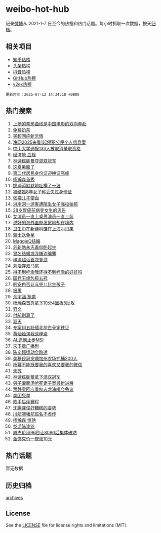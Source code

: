 # weibo-hot-hub

记录[微博](https://www.weibo.com)从 2021-1-7 日至今的热搜和热门话题。每小时抓取一次数据，按天[归档](archives)。

## 相关项目

- [知乎热榜](https://github.com/snaildev/zhihu-hot-hub)
- [头条热榜](https://github.com/snaildev/toutiao-hot-hub)
- [抖音热榜](https://github.com/snaildev/douyin-hot-hub)
- [GitHub热榜](https://github.com/snaildev/github-hot-hub)
- [v2ex热榜](https://github.com/snaildev/v2ex-hot-hub)


`更新时间：2025-07-12 14:34:18 +0800`

## 热门搜索

1. [上扬的票房曲线是中国电影的双向奔赴](https://m.weibo.cn/search?containerid=100103type%3D1%26t%3D10%26q%3D%23%E4%B8%8A%E6%89%AC%E7%9A%84%E7%A5%A8%E6%88%BF%E6%9B%B2%E7%BA%BF%E6%98%AF%E4%B8%AD%E5%9B%BD%E7%94%B5%E5%BD%B1%E7%9A%84%E5%8F%8C%E5%90%91%E5%A5%94%E8%B5%B4%23&stream_entry_id=51&isnewpage=1&extparam=seat%3D1%26q%3D%2523%25E4%25B8%258A%25E6%2589%25AC%25E7%259A%2584%25E7%25A5%25A8%25E6%2588%25BF%25E6%259B%25B2%25E7%25BA%25BF%25E6%2598%25AF%25E4%25B8%25AD%25E5%259B%25BD%25E7%2594%25B5%25E5%25BD%25B1%25E7%259A%2584%25E5%258F%258C%25E5%2590%2591%25E5%25A5%2594%25E8%25B5%25B4%2523%26c_type%3D51%26dgr%3D0%26cate%3D10103%26pos%3D0%26stream_entry_id%3D51%26filter_type%3Drealtimehot%26display_time%3D1752302057%26pre_seqid%3D17523020572150054856)
1. [免费奶茶](https://m.weibo.cn/search?containerid=100103type%3D1%26t%3D10%26q%3D%E5%85%8D%E8%B4%B9%E5%A5%B6%E8%8C%B6&stream_entry_id=31&isnewpage=1&extparam=seat%3D1%26q%3D%25E5%2585%258D%25E8%25B4%25B9%25E5%25A5%25B6%25E8%258C%25B6%26flag%3D1%26dgr%3D0%26realpos%3D1%26filter_type%3Drealtimehot%26c_type%3D31%26pos%3D0%26cate%3D5001%26stream_entry_id%3D31%26band_rank%3D1%26lcate%3D5001%26display_time%3D1752302057%26pre_seqid%3D17523020572150054856)
1. [买超回应新恋情](https://m.weibo.cn/search?containerid=100103type%3D1%26t%3D10%26q%3D%23%E4%B9%B0%E8%B6%85%E5%9B%9E%E5%BA%94%E6%96%B0%E6%81%8B%E6%83%85%23&stream_entry_id=31&isnewpage=1&extparam=seat%3D1%26q%3D%2523%25E4%25B9%25B0%25E8%25B6%2585%25E5%259B%259E%25E5%25BA%2594%25E6%2596%25B0%25E6%2581%258B%25E6%2583%2585%2523%26flag%3D1%26dgr%3D0%26realpos%3D2%26filter_type%3Drealtimehot%26c_type%3D31%26pos%3D1%26cate%3D5001%26stream_entry_id%3D31%26band_rank%3D2%26lcate%3D5001%26display_time%3D1752302057%26pre_seqid%3D17523020572150054856)
1. [净网2025来看1起侵犯公民个人信息案](https://m.weibo.cn/search?containerid=100103type%3D1%26t%3D10%26q%3D%23%E5%87%80%E7%BD%912025%E6%9D%A5%E7%9C%8B1%E8%B5%B7%E4%BE%B5%E7%8A%AF%E5%85%AC%E6%B0%91%E4%B8%AA%E4%BA%BA%E4%BF%A1%E6%81%AF%E6%A1%88%23&stream_entry_id=31&isnewpage=1&extparam=seat%3D1%26q%3D%2523%25E5%2587%2580%25E7%25BD%25912025%25E6%259D%25A5%25E7%259C%258B1%25E8%25B5%25B7%25E4%25BE%25B5%25E7%258A%25AF%25E5%2585%25AC%25E6%25B0%2591%25E4%25B8%25AA%25E4%25BA%25BA%25E4%25BF%25A1%25E6%2581%25AF%25E6%25A1%2588%2523%26flag%3D0%26dgr%3D0%26realpos%3D3%26filter_type%3Drealtimehot%26c_type%3D31%26pos%3D2%26cate%3D5001%26stream_entry_id%3D31%26band_rank%3D3%26lcate%3D5001%26display_time%3D1752302057%26pre_seqid%3D17523020572150054856)
1. [中山大学通报133人被取消录取资格](https://m.weibo.cn/search?containerid=100103type%3D1%26t%3D10%26q%3D%23%E4%B8%AD%E5%B1%B1%E5%A4%A7%E5%AD%A6%E9%80%9A%E6%8A%A5133%E4%BA%BA%E8%A2%AB%E5%8F%96%E6%B6%88%E5%BD%95%E5%8F%96%E8%B5%84%E6%A0%BC%23&stream_entry_id=31&isnewpage=1&extparam=seat%3D1%26q%3D%2523%25E4%25B8%25AD%25E5%25B1%25B1%25E5%25A4%25A7%25E5%25AD%25A6%25E9%2580%259A%25E6%258A%25A5133%25E4%25BA%25BA%25E8%25A2%25AB%25E5%258F%2596%25E6%25B6%2588%25E5%25BD%2595%25E5%258F%2596%25E8%25B5%2584%25E6%25A0%25BC%2523%26flag%3D1%26dgr%3D0%26realpos%3D4%26filter_type%3Drealtimehot%26c_type%3D31%26pos%3D3%26cate%3D5001%26stream_entry_id%3D31%26band_rank%3D4%26lcate%3D5001%26display_time%3D1752302057%26pre_seqid%3D17523020572150054856)
1. [经济舱 血栓](https://m.weibo.cn/search?containerid=100103type%3D1%26t%3D10%26q%3D%E7%BB%8F%E6%B5%8E%E8%88%B1+%E8%A1%80%E6%A0%93&stream_entry_id=31&isnewpage=1&extparam=seat%3D1%26q%3D%25E7%25BB%258F%25E6%25B5%258E%25E8%2588%25B1%2520%25E8%25A1%2580%25E6%25A0%2593%26flag%3D0%26dgr%3D0%26realpos%3D5%26filter_type%3Drealtimehot%26c_type%3D31%26pos%3D4%26cate%3D5001%26stream_entry_id%3D31%26band_rank%3D5%26lcate%3D5001%26display_time%3D1752302057%26pre_seqid%3D17523020572150054856)
1. [林诗栋蒯曼夺混双冠军](https://m.weibo.cn/search?containerid=100103type%3D1%26t%3D10%26q%3D%23%E6%9E%97%E8%AF%97%E6%A0%8B%E8%92%AF%E6%9B%BC%E5%A4%BA%E6%B7%B7%E5%8F%8C%E5%86%A0%E5%86%9B%23&stream_entry_id=31&isnewpage=1&extparam=seat%3D1%26q%3D%2523%25E6%259E%2597%25E8%25AF%2597%25E6%25A0%258B%25E8%2592%25AF%25E6%259B%25BC%25E5%25A4%25BA%25E6%25B7%25B7%25E5%258F%258C%25E5%2586%25A0%25E5%2586%259B%2523%26flag%3D1%26dgr%3D0%26realpos%3D6%26filter_type%3Drealtimehot%26c_type%3D31%26pos%3D5%26cate%3D5001%26stream_entry_id%3D31%26band_rank%3D6%26lcate%3D5001%26display_time%3D1752302057%26pre_seqid%3D17523020572150054856)
1. [这夏暑服了](https://m.weibo.cn/search?containerid=100103type%3D1%26t%3D10%26q%3D%23%E8%BF%99%E5%A4%8F%E6%9A%91%E6%9C%8D%E4%BA%86%23&stream_entry_id=31&isnewpage=1&extparam=seat%3D1%26q%3D%2523%25E8%25BF%2599%25E5%25A4%258F%25E6%259A%2591%25E6%259C%258D%25E4%25BA%2586%2523%26dgr%3D0%26adid%3D293399%26filter_type%3Drealtimehot%26pos%3D6%26c_type%3D31%26stream_entry_id%3D31%26topic_ad%3D1%26lcate%3D5001%26is_ad_pos%3D1%26cate%3D5001%26band_rank%3D7%26display_time%3D1752302057%26pre_seqid%3D17523020572150054856)
1. [第二代居民身份证迎换证高峰](https://m.weibo.cn/search?containerid=100103type%3D1%26t%3D10%26q%3D%23%E7%AC%AC%E4%BA%8C%E4%BB%A3%E5%B1%85%E6%B0%91%E8%BA%AB%E4%BB%BD%E8%AF%81%E8%BF%8E%E6%8D%A2%E8%AF%81%E9%AB%98%E5%B3%B0%23&stream_entry_id=31&isnewpage=1&extparam=seat%3D1%26q%3D%2523%25E7%25AC%25AC%25E4%25BA%258C%25E4%25BB%25A3%25E5%25B1%2585%25E6%25B0%2591%25E8%25BA%25AB%25E4%25BB%25BD%25E8%25AF%2581%25E8%25BF%258E%25E6%258D%25A2%25E8%25AF%2581%25E9%25AB%2598%25E5%25B3%25B0%2523%26flag%3D1%26dgr%3D0%26realpos%3D7%26filter_type%3Drealtimehot%26c_type%3D31%26pos%3D7%26cate%3D5001%26stream_entry_id%3D31%26band_rank%3D7%26lcate%3D5001%26display_time%3D1752302057%26pre_seqid%3D17523020572150054856)
1. [杨瀚森首秀](https://m.weibo.cn/search?containerid=100103type%3D1%26t%3D10%26q%3D%E6%9D%A8%E7%80%9A%E6%A3%AE%E9%A6%96%E7%A7%80&stream_entry_id=31&isnewpage=1&extparam=seat%3D1%26q%3D%25E6%259D%25A8%25E7%2580%259A%25E6%25A3%25AE%25E9%25A6%2596%25E7%25A7%2580%26flag%3D1%26dgr%3D0%26realpos%3D8%26filter_type%3Drealtimehot%26c_type%3D31%26pos%3D8%26cate%3D5001%26stream_entry_id%3D31%26band_rank%3D8%26lcate%3D5001%26display_time%3D1752302057%26pre_seqid%3D17523020572150054856)
1. [姚译添默默地吐槽了一波](https://m.weibo.cn/search?containerid=100103type%3D1%26t%3D10%26q%3D%23%E5%A7%9A%E8%AF%91%E6%B7%BB%E9%BB%98%E9%BB%98%E5%9C%B0%E5%90%90%E6%A7%BD%E4%BA%86%E4%B8%80%E6%B3%A2%23&stream_entry_id=31&isnewpage=1&extparam=seat%3D1%26q%3D%2523%25E5%25A7%259A%25E8%25AF%2591%25E6%25B7%25BB%25E9%25BB%2598%25E9%25BB%2598%25E5%259C%25B0%25E5%2590%2590%25E6%25A7%25BD%25E4%25BA%2586%25E4%25B8%2580%25E6%25B3%25A2%2523%26flag%3D2%26dgr%3D0%26realpos%3D9%26filter_type%3Drealtimehot%26c_type%3D31%26pos%3D9%26cate%3D5001%26stream_entry_id%3D31%26band_rank%3D9%26lcate%3D5001%26display_time%3D1752302057%26pre_seqid%3D17523020572150054856)
1. [被结婚8年女子称丢失过身份证](https://m.weibo.cn/search?containerid=100103type%3D1%26t%3D10%26q%3D%23%E8%A2%AB%E7%BB%93%E5%A9%9A8%E5%B9%B4%E5%A5%B3%E5%AD%90%E7%A7%B0%E4%B8%A2%E5%A4%B1%E8%BF%87%E8%BA%AB%E4%BB%BD%E8%AF%81%23&stream_entry_id=31&isnewpage=1&extparam=seat%3D1%26q%3D%2523%25E8%25A2%25AB%25E7%25BB%2593%25E5%25A9%259A8%25E5%25B9%25B4%25E5%25A5%25B3%25E5%25AD%2590%25E7%25A7%25B0%25E4%25B8%25A2%25E5%25A4%25B1%25E8%25BF%2587%25E8%25BA%25AB%25E4%25BB%25BD%25E8%25AF%2581%2523%26flag%3D1%26dgr%3D0%26realpos%3D10%26filter_type%3Drealtimehot%26c_type%3D31%26pos%3D10%26cate%3D5001%26stream_entry_id%3D31%26band_rank%3D10%26lcate%3D5001%26display_time%3D1752302057%26pre_seqid%3D17523020572150054856)
1. [张檬儿子便血](https://m.weibo.cn/search?containerid=100103type%3D1%26t%3D10%26q%3D%23%E5%BC%A0%E6%AA%AC%E5%84%BF%E5%AD%90%E4%BE%BF%E8%A1%80%23&stream_entry_id=31&isnewpage=1&extparam=seat%3D1%26q%3D%2523%25E5%25BC%25A0%25E6%25AA%25AC%25E5%2584%25BF%25E5%25AD%2590%25E4%25BE%25BF%25E8%25A1%2580%2523%26flag%3D2%26dgr%3D0%26realpos%3D11%26filter_type%3Drealtimehot%26c_type%3D31%26pos%3D11%26cate%3D5001%26stream_entry_id%3D31%26band_rank%3D11%26lcate%3D5001%26display_time%3D1752302057%26pre_seqid%3D17523020572150054856)
1. [洪崖洞一游客遭陌生女子强拉拍照](https://m.weibo.cn/search?containerid=100103type%3D1%26t%3D10%26q%3D%23%E6%B4%AA%E5%B4%96%E6%B4%9E%E4%B8%80%E6%B8%B8%E5%AE%A2%E9%81%AD%E9%99%8C%E7%94%9F%E5%A5%B3%E5%AD%90%E5%BC%BA%E6%8B%89%E6%8B%8D%E7%85%A7%23&stream_entry_id=31&isnewpage=1&extparam=seat%3D1%26q%3D%2523%25E6%25B4%25AA%25E5%25B4%2596%25E6%25B4%259E%25E4%25B8%2580%25E6%25B8%25B8%25E5%25AE%25A2%25E9%2581%25AD%25E9%2599%258C%25E7%2594%259F%25E5%25A5%25B3%25E5%25AD%2590%25E5%25BC%25BA%25E6%258B%2589%25E6%258B%258D%25E7%2585%25A7%2523%26flag%3D0%26dgr%3D0%26realpos%3D12%26filter_type%3Drealtimehot%26c_type%3D31%26pos%3D12%26cate%3D5001%26stream_entry_id%3D31%26band_rank%3D12%26lcate%3D5001%26display_time%3D1752302057%26pre_seqid%3D17523020572150054856)
1. [28岁胃癌前病变女生的忠告](https://m.weibo.cn/search?containerid=100103type%3D1%26t%3D10%26q%3D28%E5%B2%81%E8%83%83%E7%99%8C%E5%89%8D%E7%97%85%E5%8F%98%E5%A5%B3%E7%94%9F%E7%9A%84%E5%BF%A0%E5%91%8A&stream_entry_id=31&isnewpage=1&extparam=seat%3D1%26q%3D28%25E5%25B2%2581%25E8%2583%2583%25E7%2599%258C%25E5%2589%258D%25E7%2597%2585%25E5%258F%2598%25E5%25A5%25B3%25E7%2594%259F%25E7%259A%2584%25E5%25BF%25A0%25E5%2591%258A%26flag%3D1%26dgr%3D0%26realpos%3D13%26filter_type%3Drealtimehot%26c_type%3D31%26pos%3D13%26cate%3D5001%26stream_entry_id%3D31%26band_rank%3D13%26lcate%3D5001%26display_time%3D1752302057%26pre_seqid%3D17523020572150054856)
1. [女演员一直上桌男演员一直上炕](https://m.weibo.cn/search?containerid=100103type%3D1%26t%3D10%26q%3D%E5%A5%B3%E6%BC%94%E5%91%98%E4%B8%80%E7%9B%B4%E4%B8%8A%E6%A1%8C%E7%94%B7%E6%BC%94%E5%91%98%E4%B8%80%E7%9B%B4%E4%B8%8A%E7%82%95&stream_entry_id=31&isnewpage=1&extparam=seat%3D1%26q%3D%25E5%25A5%25B3%25E6%25BC%2594%25E5%2591%2598%25E4%25B8%2580%25E7%259B%25B4%25E4%25B8%258A%25E6%25A1%258C%25E7%2594%25B7%25E6%25BC%2594%25E5%2591%2598%25E4%25B8%2580%25E7%259B%25B4%25E4%25B8%258A%25E7%2582%2595%26flag%3D1%26dgr%3D0%26realpos%3D14%26filter_type%3Drealtimehot%26c_type%3D31%26pos%3D14%26cate%3D5001%26stream_entry_id%3D31%26band_rank%3D14%26lcate%3D5001%26display_time%3D1752302057%26pre_seqid%3D17523020572150054856)
1. [说好的海外直邮发货地却在境内](https://m.weibo.cn/search?containerid=100103type%3D1%26t%3D10%26q%3D%23%E8%AF%B4%E5%A5%BD%E7%9A%84%E6%B5%B7%E5%A4%96%E7%9B%B4%E9%82%AE%E5%8F%91%E8%B4%A7%E5%9C%B0%E5%8D%B4%E5%9C%A8%E5%A2%83%E5%86%85%23&stream_entry_id=31&isnewpage=1&extparam=seat%3D1%26q%3D%2523%25E8%25AF%25B4%25E5%25A5%25BD%25E7%259A%2584%25E6%25B5%25B7%25E5%25A4%2596%25E7%259B%25B4%25E9%2582%25AE%25E5%258F%2591%25E8%25B4%25A7%25E5%259C%25B0%25E5%258D%25B4%25E5%259C%25A8%25E5%25A2%2583%25E5%2586%2585%2523%26flag%3D1%26dgr%3D0%26realpos%3D15%26filter_type%3Drealtimehot%26c_type%3D31%26pos%3D15%26cate%3D5001%26stream_entry_id%3D31%26band_rank%3D15%26lcate%3D5001%26display_time%3D1752302057%26pre_seqid%3D17523020572150054856)
1. [卫生巾在新疆叫馕在上海叫贝果](https://m.weibo.cn/search?containerid=100103type%3D1%26t%3D10%26q%3D%E5%8D%AB%E7%94%9F%E5%B7%BE%E5%9C%A8%E6%96%B0%E7%96%86%E5%8F%AB%E9%A6%95%E5%9C%A8%E4%B8%8A%E6%B5%B7%E5%8F%AB%E8%B4%9D%E6%9E%9C&stream_entry_id=31&isnewpage=1&extparam=seat%3D1%26q%3D%25E5%258D%25AB%25E7%2594%259F%25E5%25B7%25BE%25E5%259C%25A8%25E6%2596%25B0%25E7%2596%2586%25E5%258F%25AB%25E9%25A6%2595%25E5%259C%25A8%25E4%25B8%258A%25E6%25B5%25B7%25E5%258F%25AB%25E8%25B4%259D%25E6%259E%259C%26flag%3D1%26dgr%3D0%26realpos%3D16%26filter_type%3Drealtimehot%26c_type%3D31%26pos%3D16%26cate%3D5001%26stream_entry_id%3D31%26band_rank%3D16%26lcate%3D5001%26display_time%3D1752302057%26pre_seqid%3D17523020572150054856)
1. [骑士送免单](https://m.weibo.cn/search?containerid=100103type%3D1%26t%3D10%26q%3D%23%E9%AA%91%E5%A3%AB%E9%80%81%E5%85%8D%E5%8D%95%23&stream_entry_id=31&isnewpage=1&extparam=seat%3D1%26q%3D%2523%25E9%25AA%2591%25E5%25A3%25AB%25E9%2580%2581%25E5%2585%258D%25E5%258D%2595%2523%26flag%3D1%26dgr%3D0%26realpos%3D17%26filter_type%3Drealtimehot%26c_type%3D31%26pos%3D17%26cate%3D5001%26stream_entry_id%3D31%26band_rank%3D17%26lcate%3D5001%26display_time%3D1752302057%26pre_seqid%3D17523020572150054856)
1. [MaggieQ结婚](https://m.weibo.cn/search?containerid=100103type%3D1%26t%3D10%26q%3D%23MaggieQ%E7%BB%93%E5%A9%9A%23&stream_entry_id=31&isnewpage=1&extparam=seat%3D1%26q%3D%2523MaggieQ%25E7%25BB%2593%25E5%25A9%259A%2523%26flag%3D2%26dgr%3D0%26realpos%3D18%26filter_type%3Drealtimehot%26c_type%3D31%26pos%3D18%26cate%3D5001%26stream_entry_id%3D31%26band_rank%3D18%26lcate%3D5001%26display_time%3D1752302057%26pre_seqid%3D17523020572150054856)
1. [苏新皓朱志鑫仰卧起坐](https://m.weibo.cn/search?containerid=100103type%3D1%26t%3D10%26q%3D%23%E8%8B%8F%E6%96%B0%E7%9A%93%E6%9C%B1%E5%BF%97%E9%91%AB%E4%BB%B0%E5%8D%A7%E8%B5%B7%E5%9D%90%23&stream_entry_id=31&isnewpage=1&extparam=seat%3D1%26q%3D%2523%25E8%258B%258F%25E6%2596%25B0%25E7%259A%2593%25E6%259C%25B1%25E5%25BF%2597%25E9%2591%25AB%25E4%25BB%25B0%25E5%258D%25A7%25E8%25B5%25B7%25E5%259D%2590%2523%26flag%3D1%26dgr%3D0%26realpos%3D19%26filter_type%3Drealtimehot%26c_type%3D31%26pos%3D19%26cate%3D5001%26stream_entry_id%3D31%26band_rank%3D19%26lcate%3D5001%26display_time%3D1752302057%26pre_seqid%3D17523020572150054856)
1. [冒名结婚或涉嫌诈骗罪](https://m.weibo.cn/search?containerid=100103type%3D1%26t%3D10%26q%3D%23%E5%86%92%E5%90%8D%E7%BB%93%E5%A9%9A%E6%88%96%E6%B6%89%E5%AB%8C%E8%AF%88%E9%AA%97%E7%BD%AA%23&stream_entry_id=31&isnewpage=1&extparam=seat%3D1%26q%3D%2523%25E5%2586%2592%25E5%2590%258D%25E7%25BB%2593%25E5%25A9%259A%25E6%2588%2596%25E6%25B6%2589%25E5%25AB%258C%25E8%25AF%2588%25E9%25AA%2597%25E7%25BD%25AA%2523%26flag%3D1%26dgr%3D0%26realpos%3D20%26filter_type%3Drealtimehot%26c_type%3D31%26pos%3D20%26cate%3D5001%26stream_entry_id%3D31%26band_rank%3D20%26lcate%3D5001%26display_time%3D1752302057%26pre_seqid%3D17523020572150054856)
1. [梓渝超话首次登顶](https://m.weibo.cn/search?containerid=100103type%3D1%26t%3D10%26q%3D%23%E6%A2%93%E6%B8%9D%E8%B6%85%E8%AF%9D%E9%A6%96%E6%AC%A1%E7%99%BB%E9%A1%B6%23&stream_entry_id=31&isnewpage=1&extparam=seat%3D1%26q%3D%2523%25E6%25A2%2593%25E6%25B8%259D%25E8%25B6%2585%25E8%25AF%259D%25E9%25A6%2596%25E6%25AC%25A1%25E7%2599%25BB%25E9%25A1%25B6%2523%26flag%3D0%26dgr%3D0%26realpos%3D21%26filter_type%3Drealtimehot%26c_type%3D31%26pos%3D21%26cate%3D5001%26stream_entry_id%3D31%26band_rank%3D21%26lcate%3D5001%26display_time%3D1752302057%26pre_seqid%3D17523020572150054856)
1. [刘浩存双马尾](https://m.weibo.cn/search?containerid=100103type%3D1%26t%3D10%26q%3D%23%E5%88%98%E6%B5%A9%E5%AD%98%E5%8F%8C%E9%A9%AC%E5%B0%BE%23&stream_entry_id=31&isnewpage=1&extparam=seat%3D1%26q%3D%2523%25E5%2588%2598%25E6%25B5%25A9%25E5%25AD%2598%25E5%258F%258C%25E9%25A9%25AC%25E5%25B0%25BE%2523%26flag%3D0%26dgr%3D0%26realpos%3D22%26filter_type%3Drealtimehot%26c_type%3D31%26pos%3D22%26cate%3D5001%26stream_entry_id%3D31%26band_rank%3D22%26lcate%3D5001%26display_time%3D1752302057%26pre_seqid%3D17523020572150054856)
1. [得不到梓渝我还得不到梓渝的娃娃吗](https://m.weibo.cn/search?containerid=100103type%3D1%26t%3D10%26q%3D%23%E5%BE%97%E4%B8%8D%E5%88%B0%E6%A2%93%E6%B8%9D%E6%88%91%E8%BF%98%E5%BE%97%E4%B8%8D%E5%88%B0%E6%A2%93%E6%B8%9D%E7%9A%84%E5%A8%83%E5%A8%83%E5%90%97%23&stream_entry_id=31&isnewpage=1&extparam=seat%3D1%26q%3D%2523%25E5%25BE%2597%25E4%25B8%258D%25E5%2588%25B0%25E6%25A2%2593%25E6%25B8%259D%25E6%2588%2591%25E8%25BF%2598%25E5%25BE%2597%25E4%25B8%258D%25E5%2588%25B0%25E6%25A2%2593%25E6%25B8%259D%25E7%259A%2584%25E5%25A8%2583%25E5%25A8%2583%25E5%2590%2597%2523%26flag%3D1%26dgr%3D0%26realpos%3D23%26filter_type%3Drealtimehot%26c_type%3D31%26pos%3D23%26cate%3D5001%26stream_entry_id%3D31%26band_rank%3D23%26lcate%3D5001%26display_time%3D1752302057%26pre_seqid%3D17523020572150054856)
1. [国乒无缘包揽五冠](https://m.weibo.cn/search?containerid=100103type%3D1%26t%3D10%26q%3D%23%E5%9B%BD%E4%B9%92%E6%97%A0%E7%BC%98%E5%8C%85%E6%8F%BD%E4%BA%94%E5%86%A0%23&stream_entry_id=31&isnewpage=1&extparam=seat%3D1%26q%3D%2523%25E5%259B%25BD%25E4%25B9%2592%25E6%2597%25A0%25E7%25BC%2598%25E5%258C%2585%25E6%258F%25BD%25E4%25BA%2594%25E5%2586%25A0%2523%26flag%3D0%26dgr%3D0%26realpos%3D24%26filter_type%3Drealtimehot%26c_type%3D31%26pos%3D24%26cate%3D5001%26stream_entry_id%3D31%26band_rank%3D24%26lcate%3D5001%26display_time%3D1752302057%26pre_seqid%3D17523020572150054856)
1. [韩安冉否认与兜儿比生孩子](https://m.weibo.cn/search?containerid=100103type%3D1%26t%3D10%26q%3D%23%E9%9F%A9%E5%AE%89%E5%86%89%E5%90%A6%E8%AE%A4%E4%B8%8E%E5%85%9C%E5%84%BF%E6%AF%94%E7%94%9F%E5%AD%A9%E5%AD%90%23&stream_entry_id=31&isnewpage=1&extparam=seat%3D1%26q%3D%2523%25E9%259F%25A9%25E5%25AE%2589%25E5%2586%2589%25E5%2590%25A6%25E8%25AE%25A4%25E4%25B8%258E%25E5%2585%259C%25E5%2584%25BF%25E6%25AF%2594%25E7%2594%259F%25E5%25AD%25A9%25E5%25AD%2590%2523%26flag%3D1%26dgr%3D0%26realpos%3D25%26filter_type%3Drealtimehot%26c_type%3D31%26pos%3D25%26cate%3D5001%26stream_entry_id%3D31%26band_rank%3D25%26lcate%3D5001%26display_time%3D1752302057%26pre_seqid%3D17523020572150054856)
1. [极禹](https://m.weibo.cn/search?containerid=100103type%3D1%26t%3D10%26q%3D%E6%9E%81%E7%A6%B9&stream_entry_id=31&isnewpage=1&extparam=seat%3D1%26q%3D%25E6%259E%2581%25E7%25A6%25B9%26flag%3D1%26dgr%3D0%26realpos%3D26%26filter_type%3Drealtimehot%26c_type%3D31%26pos%3D26%26cate%3D5001%26stream_entry_id%3D31%26band_rank%3D26%26lcate%3D5001%26display_time%3D1752302057%26pre_seqid%3D17523020572150054856)
1. [余宇涵 抢票](https://m.weibo.cn/search?containerid=100103type%3D1%26t%3D10%26q%3D%E4%BD%99%E5%AE%87%E6%B6%B5+%E6%8A%A2%E7%A5%A8&stream_entry_id=31&isnewpage=1&extparam=seat%3D1%26q%3D%25E4%25BD%2599%25E5%25AE%2587%25E6%25B6%25B5%2520%25E6%258A%25A2%25E7%25A5%25A8%26flag%3D1%26dgr%3D0%26realpos%3D27%26filter_type%3Drealtimehot%26c_type%3D31%26pos%3D27%26cate%3D5001%26stream_entry_id%3D31%26band_rank%3D27%26lcate%3D5001%26display_time%3D1752302057%26pre_seqid%3D17523020572150054856)
1. [杨瀚森首秀拿下10分4篮板5助攻](https://m.weibo.cn/search?containerid=100103type%3D1%26t%3D10%26q%3D%23%E6%9D%A8%E7%80%9A%E6%A3%AE%E9%A6%96%E7%A7%80%E6%8B%BF%E4%B8%8B10%E5%88%864%E7%AF%AE%E6%9D%BF5%E5%8A%A9%E6%94%BB%23&stream_entry_id=31&isnewpage=1&extparam=seat%3D1%26q%3D%2523%25E6%259D%25A8%25E7%2580%259A%25E6%25A3%25AE%25E9%25A6%2596%25E7%25A7%2580%25E6%258B%25BF%25E4%25B8%258B10%25E5%2588%25864%25E7%25AF%25AE%25E6%259D%25BF5%25E5%258A%25A9%25E6%2594%25BB%2523%26flag%3D1%26dgr%3D0%26realpos%3D28%26filter_type%3Drealtimehot%26c_type%3D31%26pos%3D28%26cate%3D5001%26stream_entry_id%3D31%26band_rank%3D28%26lcate%3D5001%26display_time%3D1752302057%26pre_seqid%3D17523020572150054856)
1. [奇文](https://m.weibo.cn/search?containerid=100103type%3D1%26t%3D10%26q%3D%E5%A5%87%E6%96%87&stream_entry_id=31&isnewpage=1&extparam=seat%3D1%26q%3D%25E5%25A5%2587%25E6%2596%2587%26flag%3D1%26dgr%3D0%26realpos%3D29%26filter_type%3Drealtimehot%26c_type%3D31%26pos%3D29%26cate%3D5001%26stream_entry_id%3D31%26band_rank%3D29%26lcate%3D5001%26display_time%3D1752302057%26pre_seqid%3D17523020572150054856)
1. [付航别算了](https://m.weibo.cn/search?containerid=100103type%3D1%26t%3D10%26q%3D%E4%BB%98%E8%88%AA%E5%88%AB%E7%AE%97%E4%BA%86&stream_entry_id=31&isnewpage=1&extparam=seat%3D1%26q%3D%25E4%25BB%2598%25E8%2588%25AA%25E5%2588%25AB%25E7%25AE%2597%25E4%25BA%2586%26flag%3D1%26dgr%3D0%26realpos%3D30%26filter_type%3Drealtimehot%26c_type%3D31%26pos%3D30%26cate%3D5001%26stream_entry_id%3D31%26band_rank%3D30%26lcate%3D5001%26display_time%3D1752302057%26pre_seqid%3D17523020572150054856)
1. [洄天](https://m.weibo.cn/search?containerid=100103type%3D1%26t%3D10%26q%3D%E6%B4%84%E5%A4%A9&stream_entry_id=31&isnewpage=1&extparam=seat%3D1%26q%3D%25E6%25B4%2584%25E5%25A4%25A9%26flag%3D1%26dgr%3D0%26realpos%3D31%26filter_type%3Drealtimehot%26c_type%3D31%26pos%3D31%26cate%3D5001%26stream_entry_id%3D31%26band_rank%3D31%26lcate%3D5001%26display_time%3D1752302057%26pre_seqid%3D17523020572150054856)
1. [专案组五赴缅北挖白骨定铁证](https://m.weibo.cn/search?containerid=100103type%3D1%26t%3D10%26q%3D%23%E4%B8%93%E6%A1%88%E7%BB%84%E4%BA%94%E8%B5%B4%E7%BC%85%E5%8C%97%E6%8C%96%E7%99%BD%E9%AA%A8%E5%AE%9A%E9%93%81%E8%AF%81%23&stream_entry_id=31&isnewpage=1&extparam=seat%3D1%26q%3D%2523%25E4%25B8%2593%25E6%25A1%2588%25E7%25BB%2584%25E4%25BA%2594%25E8%25B5%25B4%25E7%25BC%2585%25E5%258C%2597%25E6%258C%2596%25E7%2599%25BD%25E9%25AA%25A8%25E5%25AE%259A%25E9%2593%2581%25E8%25AF%2581%2523%26flag%3D1%26dgr%3D0%26realpos%3D32%26filter_type%3Drealtimehot%26c_type%3D31%26pos%3D32%26cate%3D5001%26stream_entry_id%3D31%26band_rank%3D32%26lcate%3D5001%26display_time%3D1752302057%26pre_seqid%3D17523020572150054856)
1. [黄灿灿演我谈梓渝](https://m.weibo.cn/search?containerid=100103type%3D1%26t%3D10%26q%3D%23%E9%BB%84%E7%81%BF%E7%81%BF%E6%BC%94%E6%88%91%E8%B0%88%E6%A2%93%E6%B8%9D%23&stream_entry_id=31&isnewpage=1&extparam=seat%3D1%26q%3D%2523%25E9%25BB%2584%25E7%2581%25BF%25E7%2581%25BF%25E6%25BC%2594%25E6%2588%2591%25E8%25B0%2588%25E6%25A2%2593%25E6%25B8%259D%2523%26flag%3D0%26dgr%3D0%26realpos%3D33%26filter_type%3Drealtimehot%26c_type%3D31%26pos%3D33%26cate%3D5001%26stream_entry_id%3D31%26band_rank%3D33%26lcate%3D5001%26display_time%3D1752302057%26pre_seqid%3D17523020572150054856)
1. [AL遗憾止步MSI](https://m.weibo.cn/search?containerid=100103type%3D1%26t%3D10%26q%3D%23AL%E9%81%97%E6%86%BE%E6%AD%A2%E6%AD%A5MSI%23&stream_entry_id=31&isnewpage=1&extparam=seat%3D1%26q%3D%2523AL%25E9%2581%2597%25E6%2586%25BE%25E6%25AD%25A2%25E6%25AD%25A5MSI%2523%26flag%3D0%26dgr%3D0%26realpos%3D34%26filter_type%3Drealtimehot%26c_type%3D31%26pos%3D34%26cate%3D5001%26stream_entry_id%3D31%26band_rank%3D34%26lcate%3D5001%26display_time%3D1752302057%26pre_seqid%3D17523020572150054856)
1. [宋玉章广播剧](https://m.weibo.cn/search?containerid=100103type%3D1%26t%3D10%26q%3D%E5%AE%8B%E7%8E%89%E7%AB%A0%E5%B9%BF%E6%92%AD%E5%89%A7&stream_entry_id=31&isnewpage=1&extparam=seat%3D1%26q%3D%25E5%25AE%258B%25E7%258E%2589%25E7%25AB%25A0%25E5%25B9%25BF%25E6%2592%25AD%25E5%2589%25A7%26flag%3D1%26dgr%3D0%26realpos%3D35%26filter_type%3Drealtimehot%26c_type%3D31%26pos%3D35%26cate%3D5001%26stream_entry_id%3D31%26band_rank%3D35%26lcate%3D5001%26display_time%3D1752302057%26pre_seqid%3D17523020572150054856)
1. [陈奕恒运动会路透](https://m.weibo.cn/search?containerid=100103type%3D1%26t%3D10%26q%3D%23%E9%99%88%E5%A5%95%E6%81%92%E8%BF%90%E5%8A%A8%E4%BC%9A%E8%B7%AF%E9%80%8F%23&stream_entry_id=31&isnewpage=1&extparam=seat%3D1%26q%3D%2523%25E9%2599%2588%25E5%25A5%2595%25E6%2581%2592%25E8%25BF%2590%25E5%258A%25A8%25E4%25BC%259A%25E8%25B7%25AF%25E9%2580%258F%2523%26flag%3D1%26dgr%3D0%26realpos%3D36%26filter_type%3Drealtimehot%26c_type%3D31%26pos%3D36%26cate%3D5001%26stream_entry_id%3D31%26band_rank%3D36%26lcate%3D5001%26display_time%3D1752302057%26pre_seqid%3D17523020572150054856)
1. [美移民局突袭加州农场抓捕200人](https://m.weibo.cn/search?containerid=100103type%3D1%26t%3D10%26q%3D%23%E7%BE%8E%E7%A7%BB%E6%B0%91%E5%B1%80%E7%AA%81%E8%A2%AD%E5%8A%A0%E5%B7%9E%E5%86%9C%E5%9C%BA%E6%8A%93%E6%8D%95200%E4%BA%BA%23&stream_entry_id=31&isnewpage=1&extparam=seat%3D1%26q%3D%2523%25E7%25BE%258E%25E7%25A7%25BB%25E6%25B0%2591%25E5%25B1%2580%25E7%25AA%2581%25E8%25A2%25AD%25E5%258A%25A0%25E5%25B7%259E%25E5%2586%259C%25E5%259C%25BA%25E6%258A%2593%25E6%258D%2595200%25E4%25BA%25BA%2523%26flag%3D1%26dgr%3D0%26realpos%3D37%26filter_type%3Drealtimehot%26c_type%3D31%26pos%3D37%26cate%3D5001%26stream_entry_id%3D31%26band_rank%3D37%26lcate%3D5001%26display_time%3D1752302057%26pre_seqid%3D17523020572150054856)
1. [杨幂不能既要我的喜欢又要我的微信](https://m.weibo.cn/search?containerid=100103type%3D1%26t%3D10%26q%3D%E6%9D%A8%E5%B9%82%E4%B8%8D%E8%83%BD%E6%97%A2%E8%A6%81%E6%88%91%E7%9A%84%E5%96%9C%E6%AC%A2%E5%8F%88%E8%A6%81%E6%88%91%E7%9A%84%E5%BE%AE%E4%BF%A1&stream_entry_id=31&isnewpage=1&extparam=seat%3D1%26q%3D%25E6%259D%25A8%25E5%25B9%2582%25E4%25B8%258D%25E8%2583%25BD%25E6%2597%25A2%25E8%25A6%2581%25E6%2588%2591%25E7%259A%2584%25E5%2596%259C%25E6%25AC%25A2%25E5%258F%2588%25E8%25A6%2581%25E6%2588%2591%25E7%259A%2584%25E5%25BE%25AE%25E4%25BF%25A1%26flag%3D1%26dgr%3D0%26realpos%3D38%26filter_type%3Drealtimehot%26c_type%3D31%26pos%3D38%26cate%3D5001%26stream_entry_id%3D31%26band_rank%3D38%26lcate%3D5001%26display_time%3D1752302057%26pre_seqid%3D17523020572150054856)
1. [朱苏](https://m.weibo.cn/search?containerid=100103type%3D1%26t%3D10%26q%3D%E6%9C%B1%E8%8B%8F&stream_entry_id=31&isnewpage=1&extparam=seat%3D1%26q%3D%25E6%259C%25B1%25E8%258B%258F%26flag%3D1%26dgr%3D0%26realpos%3D39%26filter_type%3Drealtimehot%26c_type%3D31%26pos%3D39%26cate%3D5001%26stream_entry_id%3D31%26band_rank%3D39%26lcate%3D5001%26display_time%3D1752302057%26pre_seqid%3D17523020572150054856)
1. [林诗栋蒯曼拿下混双冠军](https://m.weibo.cn/search?containerid=100103type%3D1%26t%3D10%26q%3D%23%E6%9E%97%E8%AF%97%E6%A0%8B%E8%92%AF%E6%9B%BC%E6%8B%BF%E4%B8%8B%E6%B7%B7%E5%8F%8C%E5%86%A0%E5%86%9B%23&stream_entry_id=31&isnewpage=1&extparam=seat%3D1%26q%3D%2523%25E6%259E%2597%25E8%25AF%2597%25E6%25A0%258B%25E8%2592%25AF%25E6%259B%25BC%25E6%258B%25BF%25E4%25B8%258B%25E6%25B7%25B7%25E5%258F%258C%25E5%2586%25A0%25E5%2586%259B%2523%26flag%3D1%26dgr%3D0%26realpos%3D40%26filter_type%3Drealtimehot%26c_type%3D31%26pos%3D40%26cate%3D5001%26stream_entry_id%3D31%26band_rank%3D40%26lcate%3D5001%26display_time%3D1752302057%26pre_seqid%3D17523020572150054856)
1. [男子灌面汤呛死妻子案最新进展](https://m.weibo.cn/search?containerid=100103type%3D1%26t%3D10%26q%3D%23%E7%94%B7%E5%AD%90%E7%81%8C%E9%9D%A2%E6%B1%A4%E5%91%9B%E6%AD%BB%E5%A6%BB%E5%AD%90%E6%A1%88%E6%9C%80%E6%96%B0%E8%BF%9B%E5%B1%95%23&stream_entry_id=31&isnewpage=1&extparam=seat%3D1%26q%3D%2523%25E7%2594%25B7%25E5%25AD%2590%25E7%2581%258C%25E9%259D%25A2%25E6%25B1%25A4%25E5%2591%259B%25E6%25AD%25BB%25E5%25A6%25BB%25E5%25AD%2590%25E6%25A1%2588%25E6%259C%2580%25E6%2596%25B0%25E8%25BF%259B%25E5%25B1%2595%2523%26flag%3D0%26dgr%3D0%26realpos%3D41%26filter_type%3Drealtimehot%26c_type%3D31%26pos%3D41%26cate%3D5001%26stream_entry_id%3D31%26band_rank%3D41%26lcate%3D5001%26display_time%3D1752302057%26pre_seqid%3D17523020572150054856)
1. [贾静雯回应看权志龙演唱会争议](https://m.weibo.cn/search?containerid=100103type%3D1%26t%3D10%26q%3D%23%E8%B4%BE%E9%9D%99%E9%9B%AF%E5%9B%9E%E5%BA%94%E7%9C%8B%E6%9D%83%E5%BF%97%E9%BE%99%E6%BC%94%E5%94%B1%E4%BC%9A%E4%BA%89%E8%AE%AE%23&stream_entry_id=31&isnewpage=1&extparam=seat%3D1%26q%3D%2523%25E8%25B4%25BE%25E9%259D%2599%25E9%259B%25AF%25E5%259B%259E%25E5%25BA%2594%25E7%259C%258B%25E6%259D%2583%25E5%25BF%2597%25E9%25BE%2599%25E6%25BC%2594%25E5%2594%25B1%25E4%25BC%259A%25E4%25BA%2589%25E8%25AE%25AE%2523%26flag%3D1%26dgr%3D0%26realpos%3D42%26filter_type%3Drealtimehot%26c_type%3D31%26pos%3D42%26cate%3D5001%26stream_entry_id%3D31%26band_rank%3D42%26lcate%3D5001%26display_time%3D1752302057%26pre_seqid%3D17523020572150054856)
1. [美团免单](https://m.weibo.cn/search?containerid=100103type%3D1%26t%3D10%26q%3D%E7%BE%8E%E5%9B%A2%E5%85%8D%E5%8D%95&stream_entry_id=31&isnewpage=1&extparam=seat%3D1%26q%3D%25E7%25BE%258E%25E5%259B%25A2%25E5%2585%258D%25E5%258D%2595%26flag%3D0%26dgr%3D0%26realpos%3D43%26filter_type%3Drealtimehot%26c_type%3D31%26pos%3D43%26cate%3D5001%26stream_entry_id%3D31%26band_rank%3D43%26lcate%3D5001%26display_time%3D1752302057%26pre_seqid%3D17523020572150054856)
1. [歌手后续赛程](https://m.weibo.cn/search?containerid=100103type%3D1%26t%3D10%26q%3D%23%E6%AD%8C%E6%89%8B%E5%90%8E%E7%BB%AD%E8%B5%9B%E7%A8%8B%23&stream_entry_id=31&isnewpage=1&extparam=seat%3D1%26q%3D%2523%25E6%25AD%258C%25E6%2589%258B%25E5%2590%258E%25E7%25BB%25AD%25E8%25B5%259B%25E7%25A8%258B%2523%26flag%3D1%26dgr%3D0%26realpos%3D44%26filter_type%3Drealtimehot%26c_type%3D31%26pos%3D44%26cate%3D5001%26stream_entry_id%3D31%26band_rank%3D44%26lcate%3D5001%26display_time%3D1752302057%26pre_seqid%3D17523020572150054856)
1. [沈腾龚俊好糟糕的姿势](https://m.weibo.cn/search?containerid=100103type%3D1%26t%3D10%26q%3D%E6%B2%88%E8%85%BE%E9%BE%9A%E4%BF%8A%E5%A5%BD%E7%B3%9F%E7%B3%95%E7%9A%84%E5%A7%BF%E5%8A%BF&stream_entry_id=31&isnewpage=1&extparam=seat%3D1%26q%3D%25E6%25B2%2588%25E8%2585%25BE%25E9%25BE%259A%25E4%25BF%258A%25E5%25A5%25BD%25E7%25B3%259F%25E7%25B3%2595%25E7%259A%2584%25E5%25A7%25BF%25E5%258A%25BF%26flag%3D1%26dgr%3D0%26realpos%3D45%26filter_type%3Drealtimehot%26c_type%3D31%26pos%3D45%26cate%3D5001%26stream_entry_id%3D31%26band_rank%3D45%26lcate%3D5001%26display_time%3D1752302057%26pre_seqid%3D17523020572150054856)
1. [川航喂猪航班名不虚传](https://m.weibo.cn/search?containerid=100103type%3D1%26t%3D10%26q%3D%E5%B7%9D%E8%88%AA%E5%96%82%E7%8C%AA%E8%88%AA%E7%8F%AD%E5%90%8D%E4%B8%8D%E8%99%9A%E4%BC%A0&stream_entry_id=31&isnewpage=1&extparam=seat%3D1%26q%3D%25E5%25B7%259D%25E8%2588%25AA%25E5%2596%2582%25E7%258C%25AA%25E8%2588%25AA%25E7%258F%25AD%25E5%2590%258D%25E4%25B8%258D%25E8%2599%259A%25E4%25BC%25A0%26flag%3D1%26dgr%3D0%26realpos%3D46%26filter_type%3Drealtimehot%26c_type%3D31%26pos%3D46%26cate%3D5001%26stream_entry_id%3D31%26band_rank%3D46%26lcate%3D5001%26display_time%3D1752302057%26pre_seqid%3D17523020572150054856)
1. [杨瀚森 惊艳](https://m.weibo.cn/search?containerid=100103type%3D1%26t%3D10%26q%3D%E6%9D%A8%E7%80%9A%E6%A3%AE+%E6%83%8A%E8%89%B3&stream_entry_id=31&isnewpage=1&extparam=seat%3D1%26q%3D%25E6%259D%25A8%25E7%2580%259A%25E6%25A3%25AE%2520%25E6%2583%258A%25E8%2589%25B3%26flag%3D1%26dgr%3D0%26realpos%3D47%26filter_type%3Drealtimehot%26c_type%3D31%26pos%3D47%26cate%3D5001%26stream_entry_id%3D31%26band_rank%3D47%26lcate%3D5001%26display_time%3D1752302057%26pre_seqid%3D17523020572150054856)
1. [卷毛陈浚铭](https://m.weibo.cn/search?containerid=100103type%3D1%26t%3D10%26q%3D%23%E5%8D%B7%E6%AF%9B%E9%99%88%E6%B5%9A%E9%93%AD%23&stream_entry_id=31&isnewpage=1&extparam=seat%3D1%26q%3D%2523%25E5%258D%25B7%25E6%25AF%259B%25E9%2599%2588%25E6%25B5%259A%25E9%2593%25AD%2523%26flag%3D1%26dgr%3D0%26realpos%3D48%26filter_type%3Drealtimehot%26c_type%3D31%26pos%3D48%26cate%3D5001%26stream_entry_id%3D31%26band_rank%3D48%26lcate%3D5001%26display_time%3D1752302057%26pre_seqid%3D17523020572150054856)
1. [周杰伦用96秒让8090后集体破防](https://m.weibo.cn/search?containerid=100103type%3D1%26t%3D10%26q%3D%23%E5%91%A8%E6%9D%B0%E4%BC%A6%E7%94%A896%E7%A7%92%E8%AE%A98090%E5%90%8E%E9%9B%86%E4%BD%93%E7%A0%B4%E9%98%B2%23&stream_entry_id=31&isnewpage=1&extparam=seat%3D1%26q%3D%2523%25E5%2591%25A8%25E6%259D%25B0%25E4%25BC%25A6%25E7%2594%25A896%25E7%25A7%2592%25E8%25AE%25A98090%25E5%2590%258E%25E9%259B%2586%25E4%25BD%2593%25E7%25A0%25B4%25E9%2598%25B2%2523%26flag%3D1%26dgr%3D0%26realpos%3D49%26filter_type%3Drealtimehot%26c_type%3D31%26pos%3D49%26cate%3D5001%26stream_entry_id%3D31%26band_rank%3D49%26lcate%3D5001%26display_time%3D1752302057%26pre_seqid%3D17523020572150054856)
1. [金饰克价一夜涨10元](https://m.weibo.cn/search?containerid=100103type%3D1%26t%3D10%26q%3D%23%E9%87%91%E9%A5%B0%E5%85%8B%E4%BB%B7%E4%B8%80%E5%A4%9C%E6%B6%A810%E5%85%83%23&stream_entry_id=31&isnewpage=1&extparam=seat%3D1%26q%3D%2523%25E9%2587%2591%25E9%25A5%25B0%25E5%2585%258B%25E4%25BB%25B7%25E4%25B8%2580%25E5%25A4%259C%25E6%25B6%25A810%25E5%2585%2583%2523%26flag%3D1%26dgr%3D0%26realpos%3D50%26filter_type%3Drealtimehot%26c_type%3D31%26pos%3D50%26cate%3D5001%26stream_entry_id%3D31%26band_rank%3D50%26lcate%3D5001%26display_time%3D1752302057%26pre_seqid%3D17523020572150054856)

## 热门话题

暂无数据

## 历史归档

[archives](archives)

## License

See the [LICENSE](LICENSE) file for license rights and limitations (MIT).
